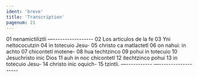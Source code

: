 ```yaml
---
ident: 'breve'
title: 'Transcription'
pagenum: 21
---
```

01  nenamictiliztli
  —-----------------
02  Los articulos de la fe
03  Yni neltococutzin
04  in totecuio Jesu-
05  christo ca matlactetl
06  on nahui: in achto
07  chicontetl motene-
08  hua techtzinco
09  pohui in totecuio
10  Jesuchristo inic Dios
11  auh in noc chicontetl
12  itechtzinco pohui
13  in totecuio Jesu-
14  christo inic oquich-
15  tzintli. —-----------
    —-------------------

